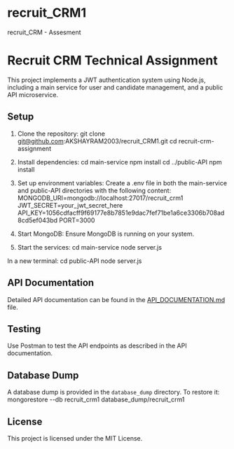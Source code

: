 # recruit_CRM1
recruit_CRM - Assesment


# Recruit CRM Technical Assignment

This project implements a JWT authentication system using Node.js, including a main service for user and candidate management, and a public API microservice.

## Setup

1. Clone the repository:
git clone git@github.com:AKSHAYRAM2003/recruit_CRM1.git
cd recruit-crm-assignment

2. Install dependencies:
cd main-service
npm install
cd ../public-API
npm install

3. Set up environment variables:
Create a .env file in both the main-service and public-API directories with the following content:
MONGODB_URI=mongodb://localhost:27017/recruit_crm1
JWT_SECRET=your_jwt_secret_here
API_KEY=1056cdfacff9f69177e8b7851e9dac7fef71be1a6ce3306b708ad8cd5ef043bd
PORT=3000

4. Start MongoDB:
Ensure MongoDB is running on your system.

5. Start the services:
cd main-service
node server.js

In a new terminal:
cd public-API
node server.js

## API Documentation

Detailed API documentation can be found in the [API_DOCUMENTATION.md](API_DOCUMENTATION.md) file.

## Testing

Use Postman to test the API endpoints as described in the API documentation.

## Database Dump

A database dump is provided in the `database_dump` directory. To restore it:
mongorestore --db recruit_crm1 database_dump/recruit_crm1

## License

This project is licensed under the MIT License.